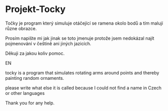 # Projekt-Tocky

Točky je program který simuluje otáčející se ramena okolo bodů a tím malují různe obrazce.

Prosím napište mi jak jinak se toto jmenuje protože jsem nedokázal najít pojmenování v češtině ani jiných jazicích.

Děkuji za jakou koliv pomoc.

EN

tocky is a program that simulates rotating arms around points and thereby painting random ornaments.

please write what else it is called because I could not find a name in Czech or other languages

Thank you for any help.
